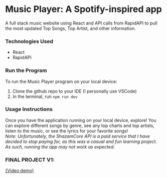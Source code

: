 # Music Player: A Spotify-inspired app
A full stack music website using React and API calls from RapidAPI to pull the most updated Top Songs, Top Artist, and other information.

### Technologies Used
- React
- RapidAPI

### Run the Program
To run the Music Player program on your local device:
1. Clone the github repo to your IDE (I personally use VSCode)
2. In the terminal, run `npm run dev`

### Usage Instructions
Once you have the application running on your local device, explore! You can explore different songs by genre,
see any top charts and top artists, listen to the music, or see the lyrics for your favorite songs!<br>
*Note: Unfortunately, the ShazamCore API is a paid service that I have decided to stop paying for, as this was a casual and fun learning project. As such,
running the app may not work as expected.*

### FINAL PROJECT V1:
[{Video demo}](https://drive.google.com/file/d/1_DQ4zU9NmyzCLTmuyfcWddeW8gTRE1nL/view?usp=sharing)
